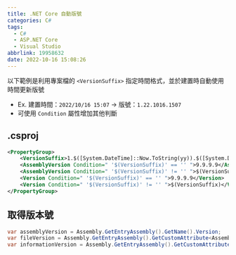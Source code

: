 ```yaml
---
title: .NET Core 自動版號
categories: C#
tags:
  - C#
  - ASP.NET Core
  - Visual Studio
abbrlink: 19958632
date: 2022-10-16 15:08:26
---
```


以下範例是利用專案檔的 `<VersionSuffix>` 指定時間格式，並於建置時自動使用時間更新版號

* Ex. 建置時間：`2022/10/16 15:07` -> 版號：`1.22.1016.1507`
* 可使用 `Condition` 屬性增加其他判斷

<!-- more -->

## .csproj

``` xml
<PropertyGroup>
    <VersionSuffix>1.$([System.DateTime]::Now.ToString(yy)).$([System.DateTime]::Now.ToString(MMdd)).$([System.DateTime]::Now.ToString(HHmm))</VersionSuffix>
    <AssemblyVersion Condition=" '$(VersionSuffix)' == '' ">9.9.9.9</AssemblyVersion>
    <AssemblyVersion Condition=" '$(VersionSuffix)' != '' ">$(VersionSuffix)</AssemblyVersion>
    <Version Condition=" '$(VersionSuffix)' == '' ">9.9.9.9</Version>
    <Version Condition=" '$(VersionSuffix)' != '' ">$(VersionSuffix)</Version>
</PropertyGroup>
```

## 取得版本號

``` csharp
var assemblyVersion = Assembly.GetEntryAssembly().GetName().Version;
var fileVersion = Assembly.GetEntryAssembly().GetCustomAttribute<AssemblyFileVersionAttribute>().Version;
var informationVersion = Assembly.GetEntryAssembly().GetCustomAttribute<AssemblyInformationalVersionAttribute>().InformationalVersion;
```
